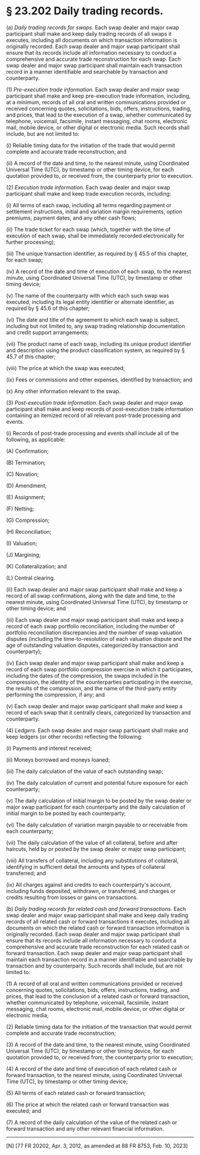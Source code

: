 # § 23.202   Daily trading records.

(a) *Daily trading records for swaps.* Each swap dealer and major swap participant shall make and keep daily trading records of all swaps it executes, including all documents on which transaction information is originally recorded. Each swap dealer and major swap participant shall ensure that its records include all information necessary to conduct a comprehensive and accurate trade reconstruction for each swap. Each swap dealer and major swap participant shall maintain each transaction record in a manner identifiable and searchable by transaction and counterparty.


(1) *Pre-execution trade information.* Each swap dealer and major swap participant shall make and keep pre-execution trade information, including, at a minimum, records of all oral and written communications provided or received concerning quotes, solicitations, bids, offers, instructions, trading, and prices, that lead to the execution of a swap, whether communicated by telephone, voicemail, facsimile, instant messaging, chat rooms, electronic mail, mobile device, or other digital or electronic media. Such records shall include, but are not limited to:


(i) Reliable timing data for the initiation of the trade that would permit complete and accurate trade reconstruction; and


(ii) A record of the date and time, to the nearest minute, using Coordinated Universal Time (UTC), by timestamp or other timing device, for each quotation provided to, or received from, the counterparty prior to execution.


(2) *Execution trade information.* Each swap dealer and major swap participant shall make and keep trade execution records, including:


(i) All terms of each swap, including all terms regarding payment or settlement instructions, initial and variation margin requirements, option premiums, payment dates, and any other cash flows;


(ii) The trade ticket for each swap (which, together with the time of execution of each swap, shall be immediately recorded electronically for further processing);


(iii) The unique transaction identifier, as required by § 45.5 of this chapter, for each swap;




(iv) A record of the date and time of execution of each swap, to the nearest minute, using Coordinated Universal Time (UTC), by timestamp or other timing device;


(v) The name of the counterparty with which each such swap was executed, including its legal entity identifier or alternate identifier, as required by § 45.6 of this chapter;








(vi) The date and title of the agreement to which each swap is subject, including but not limited to, any swap trading relationship documentation and credit support arrangements;




(vii) The product name of each swap, including its unique product identifier and description using the product classification system, as required by § 45.7 of this chapter;






(viii) The price at which the swap was executed;


(ix) Fees or commissions and other expenses, identified by transaction; and


(x) Any other information relevant to the swap.


(3) *Post-execution trade information.* Each swap dealer and major swap participant shall make and keep records of post-execution trade information containing an itemized record of all relevant post-trade processing and events.


(i) Records of post-trade processing and events shall include all of the following, as applicable:


(A) Confirmation;


(B) Termination;


(C) Novation;


(D) Amendment;


(E) Assignment;


(F) Netting;


(G) Compression;


(H) Reconciliation;


(I) Valuation;


(J) Margining;


(K) Collateralization; and


(L) Central clearing.


(ii) Each swap dealer and major swap participant shall make and keep a record of all swap confirmations, along with the date and time, to the nearest minute, using Coordinated Universal Time (UTC), by timestamp or other timing device; and


(iii) Each swap dealer and major swap participant shall make and keep a record of each swap portfolio reconciliation, including the number of portfolio reconciliation discrepancies and the number of swap valuation disputes (including the time-to-resolution of each valuation dispute and the age of outstanding valuation disputes, categorized by transaction and counterparty);


(iv) Each swap dealer and major swap participant shall make and keep a record of each swap portfolio compression exercise in which it participates, including the dates of the compression, the swaps included in the compression, the identity of the counterparties participating in the exercise, the results of the compression, and the name of the third-party entity performing the compression, if any; and


(v) Each swap dealer and major swap participant shall make and keep a record of each swap that it centrally clears, categorized by transaction and counterparty.


(4) *Ledgers.* Each swap dealer and major swap participant shall make and keep ledgers (or other records) reflecting the following:


(i) Payments and interest received;


(ii) Moneys borrowed and moneys loaned;


(iii) The daily calculation of the value of each outstanding swap;


(iv) The daily calculation of current and potential future exposure for each counterparty;


(v) The daily calculation of initial margin to be posted by the swap dealer or major swap participant for each counterparty and the daily calculation of initial margin to be posted by each counterparty;


(vi) The daily calculation of variation margin payable to or receivable from each counterparty;


(vii) The daily calculation of the value of all collateral, before and after haircuts, held by or posted by the swap dealer or major swap participant;


(viii) All transfers of collateral, including any substitutions of collateral, identifying in sufficient detail the amounts and types of collateral transferred; and


(ix) All charges against and credits to each counterparty's account, including funds deposited, withdrawn, or transferred, and charges or credits resulting from losses or gains on transactions.


(b) *Daily trading records for related cash and forward transactions.* Each swap dealer and major swap participant shall make and keep daily trading records of all related cash or forward transactions it executes, including all documents on which the related cash or forward transaction information is originally recorded. Each swap dealer and major swap participant shall ensure that its records include all information necessary to conduct a comprehensive and accurate trade reconstruction for each related cash or forward transaction. Each swap dealer and major swap participant shall maintain each transaction record in a manner identifiable and searchable by transaction and by counterparty. Such records shall include, but are not limited to:


(1) A record of all oral and written communications provided or received concerning quotes, solicitations, bids, offers, instructions, trading, and prices, that lead to the conclusion of a related cash or forward transaction, whether communicated by telephone, voicemail, facsimile, instant messaging, chat rooms, electronic mail, mobile device, or other digital or electronic media;


(2) Reliable timing data for the initiation of the transaction that would permit complete and accurate trade reconstruction;


(3) A record of the date and time, to the nearest minute, using Coordinated Universal Time (UTC), by timestamp or other timing device, for each quotation provided to, or received from, the counterparty prior to execution;


(4) A record of the date and time of execution of each related cash or forward transaction, to the nearest minute, using Coordinated Universal Time (UTC), by timestamp or other timing device;


(5) All terms of each related cash or forward transaction;


(6) The price at which the related cash or forward transaction was executed; and


(7) A record of the daily calculation of the value of the related cash or forward transaction and any other relevant financial information.



---

[N] [77 FR 20202, Apr. 3, 2012, as amended at 88 FR 8753, Feb. 10, 2023]












